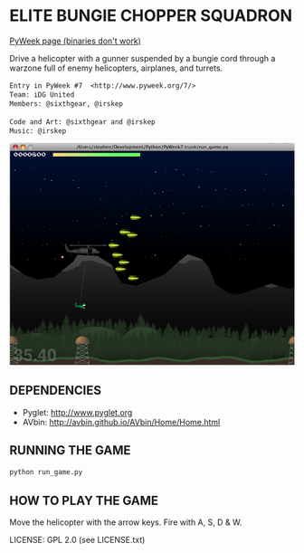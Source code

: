 ELITE BUNGIE CHOPPER SQUADRON
=============================

[PyWeek page (binaries don't work)](https://pyweek.org/e/idg/)

Drive a helicopter with a gunner suspended by a bungie cord through a warzone full of enemy helicopters, airplanes, and turrets. 

```
Entry in PyWeek #7  <http://www.pyweek.org/7/>
Team: iDG United
Members: @sixthgear, @irskep

Code and Art: @sixthgear and @irskep
Music: @irskep
```

![screenshot](screenshot.png)


DEPENDENCIES
------------   

* Pyglet: http://www.pyglet.org
* AVbin: http://avbin.github.io/AVbin/Home/Home.html


RUNNING THE GAME
----------------

```sh
python run_game.py
```


HOW TO PLAY THE GAME
--------------------

Move the helicopter with the arrow keys.
Fire with A, S, D & W.

LICENSE: GPL 2.0 (see LICENSE.txt)
